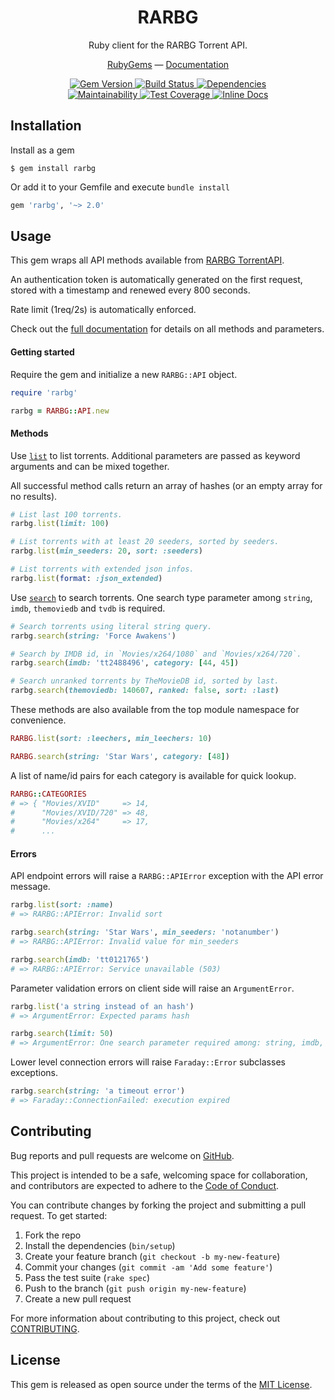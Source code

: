 <div align="center">
  <h1>RARBG</h1>

  <p>Ruby client for the RARBG Torrent API.</p>

  <p>
    <a href="https://rubygems.org/gems/rarbg">RubyGems</a> —
    <a href="https://epistrephein.github.io/rarbg/">Documentation</a>
  </p>

  <p>
    <a href="https://rubygems.org/gems/rarbg">
      <img src="https://img.shields.io/gem/v/rarbg.svg?colorB=brightgreen" alt="Gem Version">
    </a>
    <a href="https://travis-ci.com/epistrephein/rarbg">
      <img src="https://travis-ci.com/epistrephein/rarbg.svg?branch=master" alt="Build Status">
    </a>
    <a href="https://depfu.com/github/epistrephein/rarbg?project_id=5845">
      <img src="https://badges.depfu.com/badges/32877a5a58ad7eb3f5db321d85a23c1b/overview.svg" alt="Dependencies">
    </a>
    <br>
    <a href="https://codeclimate.com/github/epistrephein/rarbg/maintainability">
      <img src="https://img.shields.io/codeclimate/maintainability/epistrephein/rarbg" alt="Maintainability">
    </a>
    <a href="https://codeclimate.com/github/epistrephein/rarbg/test_coverage">
      <img src="https://img.shields.io/codeclimate/coverage/epistrephein/rarbg" alt="Test Coverage">
    </a>
    <a href="https://inch-ci.org/github/epistrephein/rarbg">
      <img src="https://inch-ci.org/github/epistrephein/rarbg.svg?branch=master" alt="Inline Docs">
    </a>
  </p>
</div>

## Installation

Install as a gem

```shell
$ gem install rarbg
```

Or add it to your Gemfile and execute `bundle install`

```ruby
gem 'rarbg', '~> 2.0'
```

## Usage

This gem wraps all API methods available from [RARBG TorrentAPI](https://torrentapi.org/apidocs_v2.txt?app_id=rarbg-rubygem).

An authentication token is automatically generated on the first request, stored with a timestamp and renewed every 800 seconds.

Rate limit (1req/2s) is automatically enforced.

Check out the [full documentation](https://epistrephein.github.io/rarbg) for details on all methods and parameters.

#### Getting started

Require the gem and initialize a new `RARBG::API` object.

```ruby
require 'rarbg'

rarbg = RARBG::API.new
```

#### Methods

Use [`list`](https://epistrephein.github.io/rarbg/RARBG/API.html#list-instance_method) to list torrents.
Additional parameters are passed as keyword arguments and can be mixed together.

All successful method calls return an array of hashes (or an empty array for no results).

```ruby
# List last 100 torrents.
rarbg.list(limit: 100)

# List torrents with at least 20 seeders, sorted by seeders.
rarbg.list(min_seeders: 20, sort: :seeders)

# List torrents with extended json infos.
rarbg.list(format: :json_extended)
```

Use [`search`](https://epistrephein.github.io/rarbg/RARBG/API.html#search-instance_method) to search torrents.
One search type parameter among `string`, `imdb`, `themoviedb` and `tvdb` is required.

```ruby
# Search torrents using literal string query.
rarbg.search(string: 'Force Awakens')

# Search by IMDB id, in `Movies/x264/1080` and `Movies/x264/720`.
rarbg.search(imdb: 'tt2488496', category: [44, 45])

# Search unranked torrents by TheMovieDB id, sorted by last.
rarbg.search(themoviedb: 140607, ranked: false, sort: :last)
```

These methods are also available from the top module namespace for convenience.

```ruby
RARBG.list(sort: :leechers, min_leechers: 10)

RARBG.search(string: 'Star Wars', category: [48])
```

A list of name/id pairs for each category is available for quick lookup.

```ruby
RARBG::CATEGORIES
# => { "Movies/XVID"     => 14,
#      "Movies/XVID/720" => 48,
#      "Movies/x264"     => 17,
#      ...
```

#### Errors

API endpoint errors will raise a `RARBG::APIError` exception with the API error message.

```ruby
rarbg.list(sort: :name)
# => RARBG::APIError: Invalid sort

rarbg.search(string: 'Star Wars', min_seeders: 'notanumber')
# => RARBG::APIError: Invalid value for min_seeders

rarbg.search(imdb: 'tt0121765')
# => RARBG::APIError: Service unavailable (503)
```

Parameter validation errors on client side will raise an `ArgumentError`.

```ruby
rarbg.list('a string instead of an hash')
# => ArgumentError: Expected params hash

rarbg.search(limit: 50)
# => ArgumentError: One search parameter required among: string, imdb, tvdb, themoviedb
```

Lower level connection errors will raise `Faraday::Error` subclasses exceptions.

```ruby
rarbg.search(string: 'a timeout error')
# => Faraday::ConnectionFailed: execution expired
```

## Contributing

Bug reports and pull requests are welcome on [GitHub](https://github.com/epistrephein/rarbg).

This project is intended to be a safe, welcoming space for collaboration,
and contributors are expected to adhere to the [Code of Conduct](https://github.com/epistrephein/rarbg/blob/master/CODE_OF_CONDUCT.md).

You can contribute changes by forking the project and submitting a pull request. To get started:

1. Fork the repo
2. Install the dependencies (`bin/setup`)
3. Create your feature branch (`git checkout -b my-new-feature`)
4. Commit your changes (`git commit -am 'Add some feature'`)
5. Pass the test suite (`rake spec`)
6. Push to the branch (`git push origin my-new-feature`)
7. Create a new pull request

For more information about contributing to this project, check out [CONTRIBUTING](https://github.com/epistrephein/rarbg/blob/master/CONTRIBUTING.md).

## License

This gem is released as open source under the terms of the [MIT License](https://github.com/epistrephein/rarbg/blob/master/LICENSE).
